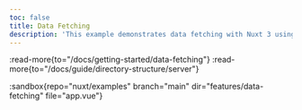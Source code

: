 ```yaml
---
toc: false
title: Data Fetching
description: 'This example demonstrates data fetching with Nuxt 3 using built-in composables and API routes.'
---
```


:read-more{to="/docs/getting-started/data-fetching"}
:read-more{to="/docs/guide/directory-structure/server"}

:sandbox{repo="nuxt/examples" branch="main" dir="features/data-fetching" file="app.vue"}
